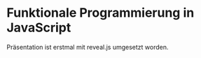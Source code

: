 # Funktionale Programmierung in JavaScript

Präsentation ist erstmal mit reveal.js umgesetzt worden.

